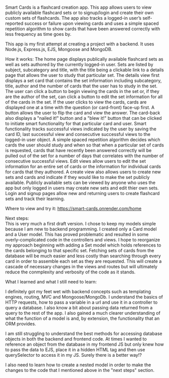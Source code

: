 Smart Cards is a flashcard creation app. This app allows users to view publicly available flashcard sets or to signup/login and create their own custom sets of flashcards. The app also tracks a logged-in user’s self-reported success or failure upon viewing cards and uses a simple spaced repetition algorithm to show cards that have been answered correctly with less frequency as time goes by.

This app is my first attempt at creating a project with a backend. It uses Node.js, Express.js, EJS, Mongoose and MongoDB.

How it works: The home page displays publically available flashcard sets as well as sets authored by the currently logged-in user. Sets are listed by subject, subcategory and title, with the title being a clickable link to a details page that allows the user to study that particular set. The details view first displays a set card that contains the set information including subcategory, title, author and the number of cards that the user has to study in the set. The user can click a button to begin viewing the cards in the set or, if they are the author of the set, can click a button to edit the set information for all of the cards in the set. 
If the user clicks to view the cards, cards are displayed one at a time with the question (or card-front) face-up first. A button allows the user to flip the card and view the answer. The card-back also displays a "nailed it!" button and a "blew it!" button that can be clicked to initiate smart functionality for that particular card and user. 
Smart functionality tracks successful views indicated by the user by saving the card ID, last successful view and consecutive successful views to the logged-in user object. A simple spaced repetition algorithm decides which cards the user should study and when so that when a particular set of cards is requested, cards that have recently been answered correctly will be pulled out of the set for a number of days that correlates with the number of consecutive successful views. 
Edit views allow users to edit the set information for an entire set of cards or the information for individual cards for cards that they authored. 
A create view also allows users to create new sets and cards and indicate if they would like to make the set publicly available. Publicly available sets can be viewed by anyone who uses the app but only logged in users may create new sets and edit thier own sets. 
Login and signup pages allow new and returning users to create flashcard sets and track their learning.

Where to view and try it: https://smart-cards.onrender.com/home

Next steps:  
This is very much a first draft version. I chose to keep my models simple because I am new to backend programming. I created only a Card model and a User model. This has proved problematic and resulted in some overly-complicated code in the controllers and views. I hope to reorganize my approach beginning with adding a Set model which holds references to the cards belonging to that specific set. Fetching sets of cards from the database will be much easier and less costly than searching through every card in order to assemble each set as they are requested. This will create a cascade of necessary changes in the views and routes but will ultimately reduce the conmplexity and verbosity of the code as it stands. 

What I learned and what I still need to learn: 

I definitely got my feet wet with backend concepts such as templating engines, routing, MVC and Mongoose/MongoDb. I understand the basics of HTTP requests, how to pass a variable in a url and use it in a controller to query a database. I also know a bit about passing data returned from a query to the rest of the app. I also gained a much clearer understanding of what the function of a model is and, by extension, the functionality that an ORM provides. 

I am still struggling to understand the best methods for accessing database objects in both the backend and frontend code. At times I wanted to reference an object from the database in my frontend JS but only knew how to pass the data to EJS, place it in a hidden HTML tag and then use querySelector to access it in my JS. Surely there is a better way!?

I also need to learn how to create a nested model in order to make the changes to the code that I mentioned above in the "next steps" section. 



